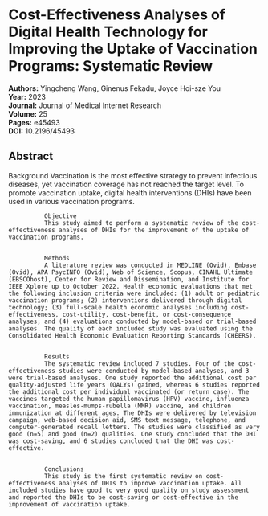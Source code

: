 # Cost-Effectiveness Analyses of Digital Health Technology for Improving the Uptake of Vaccination Programs: Systematic Review

**Authors:** Yingcheng Wang, Ginenus Fekadu, Joyce Hoi-sze You  
**Year:** 2023  
**Journal:** Journal of Medical Internet Research  
**Volume:** 25  
**Pages:** e45493  
**DOI:** 10.2196/45493  

## Abstract
Background
              Vaccination is the most effective strategy to prevent infectious diseases, yet vaccination coverage has not reached the target level. To promote vaccination uptake, digital health interventions (DHIs) have been used in various vaccination programs.
            
            
              Objective
              This study aimed to perform a systematic review of the cost-effectiveness analyses of DHIs for the improvement of the uptake of vaccination programs.
            
            
              Methods
              A literature review was conducted in MEDLINE (Ovid), Embase (Ovid), APA PsycINFO (Ovid), Web of Science, Scopus, CINAHL Ultimate (EBSCOhost), Center for Review and Dissemination, and Institute for IEEE Xplore up to October 2022. Health economic evaluations that met the following inclusion criteria were included: (1) adult or pediatric vaccination programs; (2) interventions delivered through digital technology; (3) full-scale health economic analyses including cost-effectiveness, cost-utility, cost-benefit, or cost-consequence analyses; and (4) evaluations conducted by model-based or trial-based analyses. The quality of each included study was evaluated using the Consolidated Health Economic Evaluation Reporting Standards (CHEERS).
            
            
              Results
              The systematic review included 7 studies. Four of the cost-effectiveness studies were conducted by model-based analyses, and 3 were trial-based analyses. One study reported the additional cost per quality-adjusted life years (QALYs) gained, whereas 6 studies reported the additional cost per individual vaccinated (or return case). The vaccines targeted the human papillomavirus (HPV) vaccine, influenza vaccination, measles-mumps-rubella (MMR) vaccine, and children immunization at different ages. The DHIs were delivered by television campaign, web-based decision aid, SMS text message, telephone, and computer-generated recall letters. The studies were classified as very good (n=5) and good (n=2) qualities. One study concluded that the DHI was cost-saving, and 6 studies concluded that the DHI was cost-effective.
            
            
              Conclusions
              This study is the first systematic review on cost-effectiveness analyses of DHIs to improve vaccination uptake. All included studies have good to very good quality on study assessment and reported the DHIs to be cost-saving or cost-effective in the improvement of vaccination uptake.


